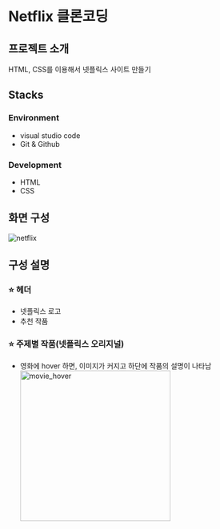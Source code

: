 # Netflix 클론코딩

## 프로젝트 소개

HTML, CSS를 이용해서 넷플릭스 사이트 만들기

## Stacks

### Environment

- visual studio code
- Git & Github

### Development

- HTML
- CSS

## 화면 구성

![netflix](https://github.com/LeeDahee23/Netflix/assets/82389864/cf6df347-553a-4612-b51b-2958dcc7938b)

## 구성 설명

### ⭐️ 헤더

- 넷플릭스 로고
- 추천 작품

### ⭐️ 주제별 작품(넷플릭스 오리지널)

- 영화에 hover 하면, 이미지가 커지고 하단에 작품의 설명이 나타남
  <img width="300" alt="movie_hover" src="https://github.com/LeeDahee23/Netflix/assets/82389864/3e929ab2-4520-4f96-91ff-311937755a3f">
